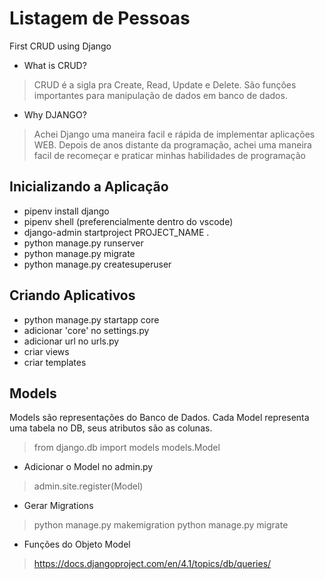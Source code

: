 # Listagem de Pessoas

First CRUD using Django

- What is CRUD?
>  CRUD é a sigla pra Create, Read, Update e Delete.
  São funções importantes para manipulação de dados em banco de dados.

- Why DJANGO?
>  Achei Django uma maneira facil e rápida de implementar aplicações WEB. Depois de anos distante da programação, achei uma maneira facil de recomeçar e praticar minhas habilidades de programação

## Inicializando a Aplicação
- pipenv install django
- pipenv shell (preferencialmente dentro do vscode)
- django-admin startproject PROJECT_NAME .
- python manage.py runserver
- python manage.py migrate 
- python manage.py createsuperuser

## Criando Aplicativos

- python manage.py startapp core
- adicionar 'core' no settings.py
- adicionar url no urls.py
- criar views
- criar templates

## Models

Models são representações do Banco de Dados. Cada Model representa uma tabela no DB, seus atributos são as colunas.
>  from django.db import models
>  models.Model 

- Adicionar o Model no admin.py
> admin.site.register(Model)

- Gerar Migrations
>    python manage.py makemigration
>    python manage.py migrate

- Funções do Objeto Model
> https://docs.djangoproject.com/en/4.1/topics/db/queries/
